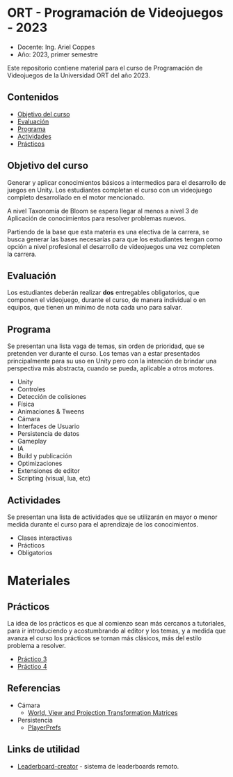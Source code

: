 # ORT - Programación de Videojuegos - 2023

* Docente: Ing. Ariel Coppes
* Año: 2023, primer semestre

Este repositorio contiene material para el curso de Programación de Videojuegos de la Universidad ORT del año 2023. 

## Contenidos

* [Objetivo del curso](#objetivo-del-curso)
* [Evaluación](#evaluación)
* [Programa](#programa)
* [Actividades](#actividades)
* [Prácticos](#prácticos)

## Objetivo del curso

Generar y aplicar conocimientos básicos a intermedios para el desarrollo de juegos en Unity. Los estudiantes completan el curso con un videojuego completo desarrollado en el motor mencionado.

A nivel Taxonomía de Bloom se espera llegar al menos a nivel 3 de Aplicación de conocimientos para resolver problemas nuevos.

Partiendo de la base que esta materia es una electiva de la carrera, se busca generar las bases necesarias para que los estudiantes tengan como opción a nivel profesional el desarrollo de videojuegos una vez completen la carrera.

## Evaluación 

Los estudiantes deberán realizar **dos** entregables obligatorios, que componen el videojuego, durante el curso, de manera individual o en equipos, que tienen un mínimo de nota cada uno para salvar.

## Programa

Se presentan una lista vaga de temas, sin orden de prioridad, que se pretenden ver durante el curso. Los temas van a estar presentados principalmente para su uso en Unity pero con la intención de brindar una perspectiva más abstracta, cuando se pueda, aplicable a otros motores.

* Unity
* Controles
* Detección de colisiones
* Física
* Animaciones & Tweens
* Cámara
* Interfaces de Usuario
* Persistencia de datos
* Gameplay
* IA
* Build y publicación
* Optimizaciones
* Extensiones de editor
* Scripting (visual, lua, etc)

## Actividades

Se presentan una lista de actividades que se utilizarán en mayor o menor medida durante el curso para el aprendizaje de los conocimientos.

* Clases interactivas
* Prácticos
* Obligatorios

# Materiales

## Prácticos

La idea de los prácticos es que al comienzo sean más cercanos a tutoriales, para ir introduciendo y acostumbrando al editor y los temas, y a medida que avanza el curso los prácticos se tornan más clásicos, más del estilo problema a resolver. 

* [Práctico 3](Practico3/Readme.md)
* [Práctico 4](Practico4/Readme.md)

## Referencias

* Cámara
  - [World, View and Projection Transformation Matrices](http://www.codinglabs.net/article_world_view_projection_matrix.aspx)
* Persistencia
  - [PlayerPrefs](https://docs.unity3d.com/ScriptReference/PlayerPrefs.html)

## Links de utilidad

* [Leaderboard-creator](https://danqzq.itch.io/leaderboard-creator) - sistema de leaderboards remoto. 